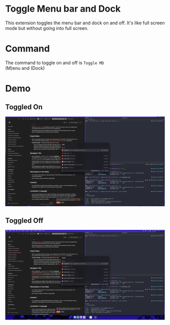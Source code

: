 # Toggle Menu bar and Dock

This extension toggles the menu bar and dock on and off. It's like full screen mode but without going into full screen.

# Command
The command to toggle on and off is  ``` Toggle MD ``` <br>
(M)enu and (Dock)

# Demo
## Toggled On
![Desktop with command toggled on](assets/toggle-md-on.jpg)

## Toggled Off
![Desktop with command toggled off](assets/toggle-md-off.jpg)
